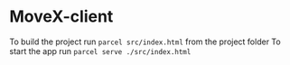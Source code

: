 # MoveX-client
 
To build the project run `parcel src/index.html` from the project folder
To start the app run `parcel serve ./src/index.html` 